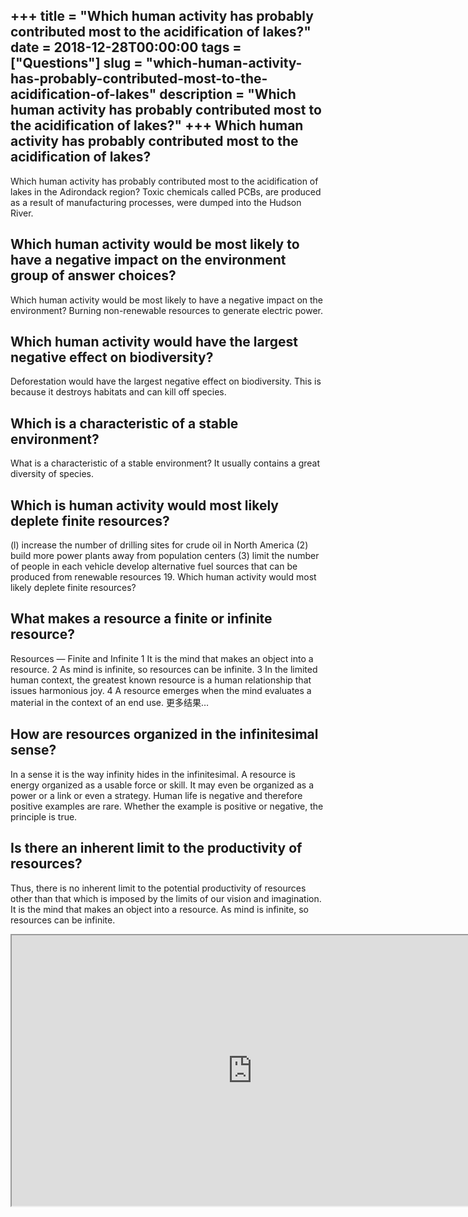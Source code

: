 +++
title = "Which human activity has probably contributed most to the acidification of lakes?"
date = 2018-12-28T00:00:00
tags = ["Questions"]
slug = "which-human-activity-has-probably-contributed-most-to-the-acidification-of-lakes"
description = "Which human activity has probably contributed most to the acidification of lakes?"
+++
Which human activity has probably contributed most to the acidification of lakes?
---------------------------------------------------------------------------------

Which human activity has probably contributed most to the acidification of lakes in the Adirondack region? Toxic chemicals called PCBs, are produced as a result of manufacturing processes, were dumped into the Hudson River.

Which human activity would be most likely to have a negative impact on the environment group of answer choices?
---------------------------------------------------------------------------------------------------------------

Which human activity would be most likely to have a negative impact on the environment? Burning non-renewable resources to generate electric power.

Which human activity would have the largest negative effect on biodiversity?
----------------------------------------------------------------------------

Deforestation would have the largest negative effect on biodiversity. This is because it destroys habitats and can kill off species.

Which is a characteristic of a stable environment?
--------------------------------------------------

What is a characteristic of a stable environment? It usually contains a great diversity of species.

Which is human activity would most likely deplete finite resources?
-------------------------------------------------------------------

(l) increase the number of drilling sites for crude oil in North America (2) build more power plants away from population centers (3) limit the number of people in each vehicle develop alternative fuel sources that can be produced from renewable resources 19. Which human activity would most likely deplete finite resources?

What makes a resource a finite or infinite resource?
----------------------------------------------------

Resources — Finite and Infinite 1 It is the mind that makes an object into a resource. 2 As mind is infinite, so resources can be infinite. 3 In the limited human context, the greatest known resource is a human relationship that issues harmonious joy. 4 A resource emerges when the mind evaluates a material in the context of an end use. 更多结果…

How are resources organized in the infinitesimal sense?
-------------------------------------------------------

In a sense it is the way infinity hides in the infinitesimal. A resource is energy organized as a usable force or skill. It may even be organized as a power or a link or even a strategy. Human life is negative and therefore positive examples are rare. Whether the example is positive or negative, the principle is true.

Is there an inherent limit to the productivity of resources?
------------------------------------------------------------

Thus, there is no inherent limit to the potential productivity of resources other than that which is imposed by the limits of our vision and imagination. It is the mind that makes an object into a resource. As mind is infinite, so resources can be infinite.

<iframe allow="accelerometer; autoplay; clipboard-write; encrypted-media; gyroscope; picture-in-picture" allowfullscreen="" class="__youtube_prefs__  epyt-is-override  no-lazyload" data-no-lazy="1" data-origheight="433" data-origwidth="770" data-skipgform_ajax_framebjll="" height="433" id="_ytid_98155" loading="lazy" src="https://www.youtube.com/embed/wXJiHr8jWBs?enablejsapi=1&autoplay=0&cc_load_policy=0&cc_lang_pref=&iv_load_policy=1&loop=0&modestbranding=0&rel=1&fs=1&playsinline=0&autohide=2&theme=dark&color=red&controls=1&" title="YouTube player" width="770"></iframe>